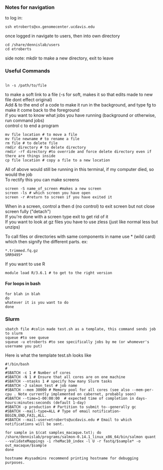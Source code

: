 ### Notes for navigation
 
 to log in:
 
 ```
 ssh etroberts@xx.genomecenter.ucdavis.edu
 ```
 once logged in navigate to users, then into own directory
 ```
 cd /share/dennislab/users
 cd etroberts
 ```
 side note: mkdir to make a new directory, exit to leave
 
 ### Useful Commands
 ```
 
 ln -s /path/to/file
 ```
 to make a soft link to a file (-s for soft, makes it so that edits made to new file dont effect original)  
 Add & to the end of a code to make it run in the background, and type fg to make it come back to the foreground  
 if you want to know what jobs you have running (background or otherwise, run command jobs)  
 control c to end a program  
 ```
 mv file location # to move a file
 mv file newname # to rename a file
 rm file # to delete file
 rmdir directory # to delete directory
 rmdir -rf directory #to override and force delete directory even if there are things inside
 cp file location # copy a file to a new location
 ```
   
 All of above would still be running in this terminal, if my computer died, so would the job  
 To rectify this you can make screens
 ```
 screen -S name_of_screen #makes a new screen
 screen -ls # which screen you have open
 screen -r #return to screen if you have exited it
 ```
 When in a screen, control a then d (no control) to exit screen but not close screen fully ("detach")  
 If you're done with a screen type exit to get rid of it  
 If you want to look at gz files you have to use zless (just like normal less but unzips)  
 
 To call files or directories with same components in name use * (wild card) which then signify the different parts. ex:
 ```
 *.trimmed.fq.gz
 SRR9495*
 ```
 If you want to use R
 ```
 module load R/3.6.1 # to get to the right version
 ```
 
 #### For loops in bash
 
 ```
 for blah in blah
 do
 whatever it is you want to do
 done
 ```
 ### Slurm
 
 ```
 sbatch file #colin made test.sh as a template, this command sends job to slurm
 squeue #to see queue
 squeue -u etroberts #to see specifically jobs by me (or whomever's username you put)
 ```
 Here is what the template test.sh looks like
 ```
 #!/bin/bash
#
#SBATCH -c 1 # Number of cores
#SBATCH -N 1 # Ensure that all cores are on one machine
#SBATCH --ntasks 1 # specify how many Slurm tasks
#SBATCH -J salmon_test # job name
#SBATCH --mem 30000 # Memory pool for all cores (see also --mem-per-cpu . Note currently implemented on cabernet, probably soon)
#SBATCH --time=1-00:00:00  # expected time of completion in days-hours:minutes:seconds (default 1-day)
#SBATCH -p production # Partition to submit to--generally gc
#SBATCH --mail-type=ALL # Type of email notification- BEGIN,END,FAIL,ALL.
#SBATCH --mail-user=etroberts@ucdavis.edu # Email to which notifications will be sent.

for sample in $(cat samples_macaque.txt); do
/share/dennislab/programs/salmon-0.14.1_linux_x86_64/bin/salmon quant --validateMappings -i rheMac10_index -l U -r fastq/$sample* -o out_macaque/$sample
done

hostname #sysadmins recommend printing hostname for debugging purposes.

```


 
